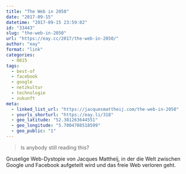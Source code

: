 ```yaml
---
title: "The Web in 2050"
date: "2017-09-15"
datetime: "2017-09-15 23:59:02"
id: "33443"
slug: "the-web-in-2050"
url: "https://eay.cc/2017/the-web-in-2050/"
author: "eay"
format: "link"
categories:
  - 0815
tags:
  - best-of
  - facebook
  - google
  - netzkultur
  - technologie
  - zukunft
meta:
  - linked_list_url: "https://jacquesmattheij.com/the-web-in-2050"
  - yourls_shorturl: "https://eay.li/318"
  - geo_latitude: "52.381263644551"
  - geo_longitude: "5.7004708518599"
  - geo_public: "1"
---
```


> Is anybody still reading this?

Gruselige Web-Dystopie von Jacques Mattheij, in der die Welt zwischen Google und Facebook aufgeteilt wird und das freie Web verloren geht.
